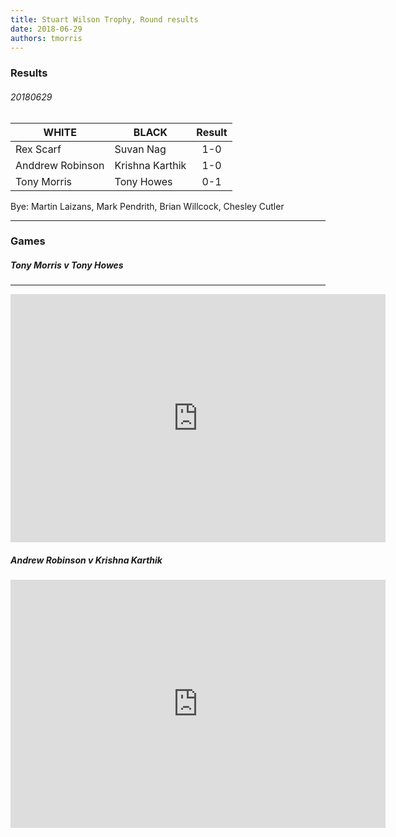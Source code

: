 ```yaml
---
title: Stuart Wilson Trophy, Round results
date: 2018-06-29
authors: tmorris
---
```


### Results

###### 20180629

| WHITE            | BLACK           | Result      |
| ---------------- | --------------- | :---------: |
| Rex Scarf        | Suvan Nag       | 1-0         |
| Anddrew Robinson | Krishna Karthik | 1-0         |
| Tony Morris      | Tony Howes      | 0-1         |

Bye: Martin Laizans, Mark Pendrith, Brian Willcock, Chesley Cutler

----

### Games

##### Tony Morris v Tony Howes

----

<iframe src="https://lichess.org/embed/oPGRorY4?theme=auto&amp;bg=auto" width=600 height=397 frameborder=0></iframe>

##### Andrew Robinson v Krishna Karthik

<iframe src="https://lichess.org/embed/F8GFgYHH?theme=auto&amp;bg=auto" width=600 height=397 frameborder=0></iframe>
